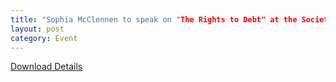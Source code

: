 ```yaml
---
title: "Sophia McClennen to speak on "The Rights to Debt" at the Society for Critical Exchange Winter Theory Institute February 5-8."
layout: post
category: Event
---
```

[Download Details](http://societyforcriticalexchange.org/WinterTheoryInstitute%202015/WTI_2015_Tabloid_Trifold.pdf)
